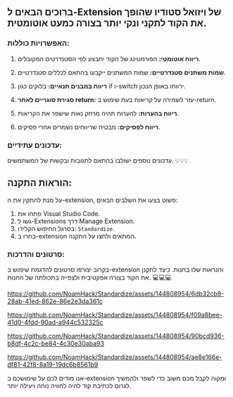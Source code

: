 ## ברוכים הבאים ל-Extension של ויזואל סטודיו שהופך את הקוד לתקני ונקי יותר בצורה כמעט אוטומטית.

### האפשרויות כוללות:

1) **ריווח אוטומטי:** הפורמטינג של הקוד יתבצע לפי הסטנדרטים המקובלים.
  
2) **שמות משתנים סטנדרטיים:** שמות המשתנים ייקבעו בהתאם לכללים סטנדרטיים.
  
3) **ריווח במבנים תנאיים:** בלוקים כגון if ו-switch ירווחו באופן הנכון.
  
4) **סגירת סוגריים לאחר return:** עזר לשמירה על קריאות בעת שימוש ב-return.
  
5) **ריווח בהערות:** להערות תהיה מרחק נאות שישפר את הקריאות.
  
6) **ריווח לפסיקים:** מבטיח שריווחים נשמרים אחרי פסיקים.

### עדכונים עתידיים:

עדכונים נוספים ישולבו בהתאם לתגובות ובקשות של המשתמשים. 💡💡💡

## הוראות התקנה:

על מנת להתקין את ה-extension, פשוט בצעו את השלבים הבאים:

1. פתחו את Visual Studio Code.
2. גשו ל-Extensions דרך Manage Extension.
3. בסרגל החיפוש הקלידו: `Standardize`.
4. בחרו ב-extension המתאים ולחצו על התקנה.

### סרטונים והדרכות:

בקרוב יצורפו סרטונים להדגמת שימוש ב-extension והנראות שלו בחנות. כיצד לתקנן את הקוד בצורה אפקטיבית ולצפייה בתכולתה של החנות. 💻💻💻

https://github.com/NoamHack/Standardize/assets/144808954/6db32cb9-28ab-41ed-862e-86e2e3da361c

https://github.com/NoamHack/Standardize/assets/144808954/f09a8bee-41d0-4fdd-90ad-a944c532325c

https://github.com/NoamHack/Standardize/assets/144808954/90bcd936-b8df-4c2c-be84-4c30e30aba93

https://github.com/NoamHack/Standardize/assets/144808954/ae8e166e-df81-42f8-8a19-19dc6b8561b9





אנו מודים לכם על שימושכם ב-extension ומקוה לקבל מכם משוב כדי לשפר ולהמשיך לגרום לכתיבת קוד להיה לחוויה נוחה ויעילה יותר.  
